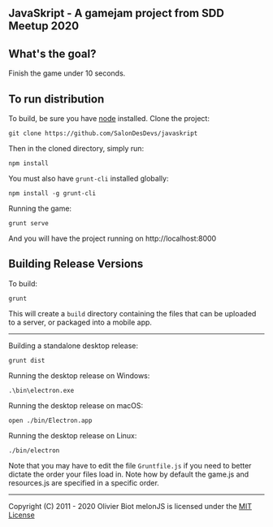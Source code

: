 JavaSkript - A gamejam project from SDD Meetup 2020
-------------------------------------------------------------------------------
## What's the goal?
Finish the game under 10 seconds.

## To run distribution

To build, be sure you have [node](http://nodejs.org) installed. Clone the project:

    git clone https://github.com/SalonDesDevs/javaskript

Then in the cloned directory, simply run:

    npm install

You must also have `grunt-cli` installed globally:

    npm install -g grunt-cli

Running the game:

	grunt serve

And you will have the project running on http://localhost:8000

## Building Release Versions

To build:

    grunt

This will create a `build` directory containing the files that can be uploaded to a server, or packaged into a mobile app.

----

Building a standalone desktop release:

    grunt dist

Running the desktop release on Windows:

    .\bin\electron.exe

Running the desktop release on macOS:

    open ./bin/Electron.app

Running the desktop release on Linux:

    ./bin/electron

Note that you may have to edit the file `Gruntfile.js` if you need to better dictate the order your files load in. Note how by default the game.js and resources.js are specified in a specific order.

-------------------------------------------------------------------------------
Copyright (C) 2011 - 2020 Olivier Biot
melonJS is licensed under the [MIT License](http://www.opensource.org/licenses/mit-license.php)
